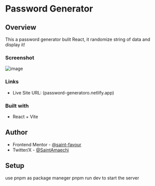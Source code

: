 # Password Generator 

## Overview
This a password generator bulit React, it randomize string of data and display it! 


### Screenshot 
![image](https://github.com/user-attachments/assets/2e63b5b6-09fc-4efe-b13e-a86bc6d4df72)


### Links
- Live Site URL: (password-generatoro.netlify.app)



### Built with
- React + Vite


## Author 
- Frontend Mentor - [@saint-favour](https://www.frontendmentor.io/profile/saint-favour)
- Twitter/X - [@SaintAmaechi](https://x.com/SaintAmaechi)

## Setup
use pnpm as package maneger 
pnpm run dev to start the server 
